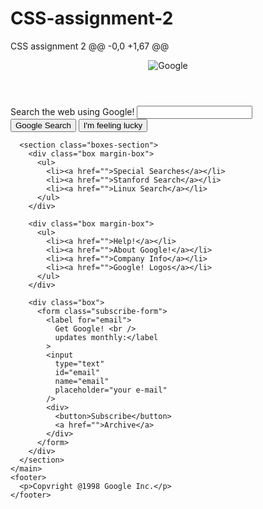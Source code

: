 # CSS-assignment-2
CSS assignment 2
@@ -0,0 +1,67 @@
<!DOCTYPE html>
<html lang="en">
  <head>
    <meta charset="UTF-8" />
    <meta name="viewport" content="width=device-width, initial-scale=1.0" />
    <link rel="stylesheet" type="text/css" href="style.css" />
    <title>Document</title>
  </head>
  <body>
    <header>
      <img src="Unknown.png" alt="Google" />
    </header>
    <main class="main-block">
      <section>
        <form class="search-form">
          <label for="search"> Search the web using Google! </label>
          <input type="text" id="search" name="query"  class="search-input" />
          <div>
            <button>Google Search</button>
            <button>I'm feeling lucky</button>
          </div>
        </form>
      </section>

      <section class="boxes-section">
        <div class="box margin-box">
          <ul>
            <li><a href="">Special Searches</a></li>
            <li><a href="">Stanford Search</a></li>
            <li><a href="">Linux Search</a></li>
          </ul>
        </div>

        <div class="box margin-box">
          <ul>
            <li><a href="">Help!</a></li>
            <li><a href="">About Google!</a></li>
            <li><a href="">Company Info</a></li>
            <li><a href="">Google! Logos</a></li>
          </ul>
        </div>

        <div class="box">
          <form class="subscribe-form">
            <label for="email">
              Get Google! <br />
              updates monthly:</label
            >
            <input
              type="text"
              id="email"
              name="email"
              placeholder="your e-mail"
            />
            <div>
              <button>Subscribe</button>
              <a href="">Archive</a>
            </div>
          </form>
        </div>
      </section>
    </main>
    <footer>
      <p>Copvright @1998 Google Inc.</p>
    </footer>
  </body>
</html>
